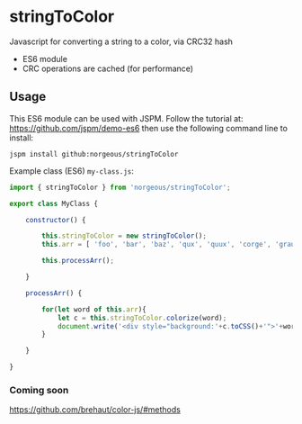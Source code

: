 # stringToColor
Javascript for converting a string to a color, via CRC32 hash

* ES6 module
* CRC operations are cached (for performance)

## Usage
This ES6 module can be used with JSPM.
Follow the tutorial at: https://github.com/jspm/demo-es6
then use the following command line to install:
```shell
jspm install github:norgeous/stringToColor
```
Example class (ES6) ```my-class.js```:
```js
import { stringToColor } from 'norgeous/stringToColor';

export class MyClass {

	constructor() {

		this.stringToColor = new stringToColor();
		this.arr = [ 'foo', 'bar', 'baz', 'qux', 'quux', 'corge', 'grault', 'garply', 'waldo', 'fred', 'plugh', 'xyzzy', 'thud', 'plumless', 'buckeroo' ];

		this.processArr();

	}

	processArr() {

		for(let word of this.arr){
			let c = this.stringToColor.colorize(word);
			document.write('<div style="background:'+c.toCSS()+'">'+word+'</div>');
		}

	}

}
```
### Coming soon
https://github.com/brehaut/color-js/#methods
